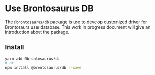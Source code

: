 # Use Brontosaurus DB

The `@brontosaurus/db` package is use to develop customized driver for Brontosaurs user database. This work in progress document will give an introduction about the package.

## Install

```sh
yarn add @brontosaurus/db
# or
npm install @brontosaurus/db --save
```
